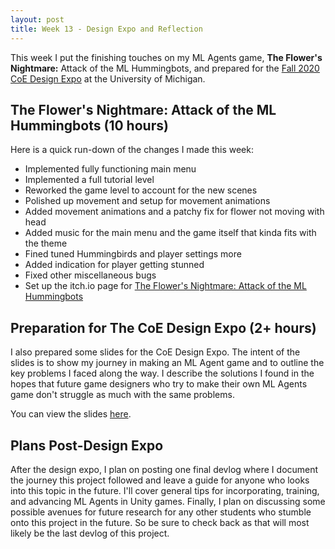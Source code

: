 ```yaml
---
layout: post
title: Week 13 - Design Expo and Reflection
---
```


This week I put the finishing touches on my ML Agents game, **The Flower's Nightmare:** Attack of the ML Hummingbots, and prepared for the [Fall 2020 CoE Design Expo](https://mdp.engin.umich.edu/mdp_events/design-expo/) at the University of Michigan. 

## The Flower's Nightmare: Attack of the ML Hummingbots (10 hours)

Here is a quick run-down of the changes I made this week:
- Implemented fully functioning main menu
- Implemented a full tutorial level
- Reworked the game level to account for the new scenes
- Polished up movement and setup for movement animations
- Added movement animations and a patchy fix for flower not moving with head
- Added music for the main menu and the game itself that kinda fits with the theme
- Fined tuned Hummingbirds and player settings more
- Added indication for player getting stunned
- Fixed other miscellaneous bugs
- Set up the itch.io page for [The Flower's Nightmare: Attack of the ML Hummingbots](https://royalguardstudios.itch.io/the-flowers-nightmare)

## Preparation for The CoE Design Expo (2+ hours)

I also prepared some slides for the CoE Design Expo. The intent of the slides is to show my journey in making an ML Agent game and to outline the key problems I faced along the way. I describe the solutions I found in the hopes that future game designers who try to make their own ML Agents game don't struggle as much with the same problems.

You can view the slides [here](https://docs.google.com/presentation/d/1zl-6EEp7SOEROw0jPdHHJ6FFgav-9bWAdp_aZMvI5_o/edit?usp=sharing).

## Plans Post-Design Expo

After the design expo, I plan on posting one final devlog where I document the journey this project followed and leave a guide for anyone who looks into this topic in the future. I'll cover general tips for incorporating, training, and advancing ML Agents in Unity games. Finally, I plan on discussing some possible avenues for future research for any other students who stumble onto this project in the future. So be sure to check back as that will most likely be the last devlog of this project.